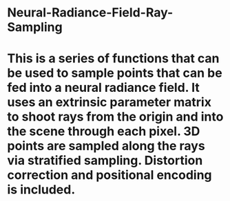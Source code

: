 # Neural-Radiance-Field-Ray-Sampling
# This is a series of functions that can be used to sample points that can be fed into a neural radiance field. It uses an extrinsic parameter matrix to shoot rays from the origin and into the scene through each pixel. 3D points are sampled along the rays via stratified sampling. Distortion correction and positional encoding is included. 
